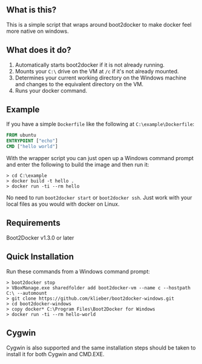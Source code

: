 What is this?
-------------

This is a simple script that wraps around boot2docker to make docker feel more native on windows.

What does it do?
----------------

 1. Automatically starts boot2docker if it is not already running.
 2. Mounts your `C:\` drive on the VM at `/c` if it's not already mounted.
 3. Determines your current working directory on the Windows machine and changes to the equivalent directory on the VM.
 4. Runs your docker command.
 
Example
-------
If you have a simple `Dockerfile` like the following at `C:\example\Dockerfile`:
```dockerfile
FROM ubuntu
ENTRYPOINT ["echo"]
CMD ["hello world"]
```

With the wrapper script you can just open up a Windows command prompt and enter the following to build the image and then run it:
```batch
> cd C:\example
> docker build -t hello .
> docker run -ti --rm hello
```

No need to run `boot2docker start` or `boot2docker ssh`.  Just work with your local files as you would with docker on Linux.

Requirements
------------
Boot2Docker v1.3.0 or later

Quick Installation
------------------
Run these commands from a Windows command prompt:
```batch
> boot2docker stop
> VBoxManage.exe sharedfolder add boot2docker-vm --name c --hostpath C:\ --automount
> git clone https://github.com/klieber/boot2docker-windows.git
> cd boot2docker-windows
> copy docker* C:\Program Files\Boot2Docker for Windows
> docker run -ti --rm hello-world
```

Cygwin
------
Cygwin is also supported and the same installation steps should be taken to install it for both Cygwin and CMD.EXE.
